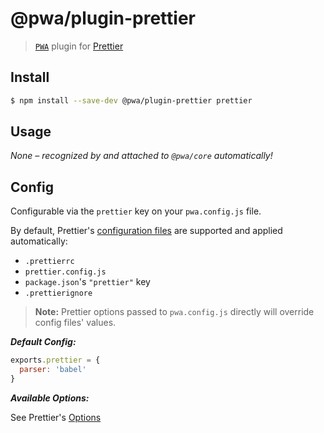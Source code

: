 # @pwa/plugin-prettier

> [`PWA`](https://pwa.cafe/) plugin for [Prettier](https://prettier.io/)

## Install

```sh
$ npm install --save-dev @pwa/plugin-prettier prettier
```

## Usage

_None – recognized by and attached to `@pwa/core` automatically!_

## Config

Configurable via the `prettier` key on your `pwa.config.js` file.

By default, Prettier's [configuration files](https://prettier.io/docs/en/configuration.html) are supported and applied automatically:

* `.prettierrc`
* `prettier.config.js`
* `package.json`'s `"prettier"` key
* `.prettierignore`

> **Note:** Prettier options passed to `pwa.config.js` directly will override config files' values.

***Default Config:***

```js
exports.prettier = {
  parser: 'babel'
}
```

***Available Options:***

See Prettier's [Options](https://prettier.io/docs/en/options.html)
